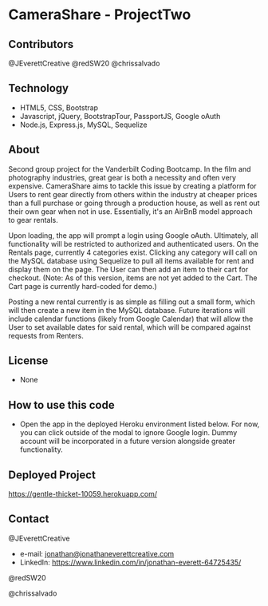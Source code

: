 # CameraShare - ProjectTwo

## Contributors
@JEverettCreative
@redSW20
@chrissalvado

## Technology
- HTML5, CSS, Bootstrap
- Javascript, jQuery, BootstrapTour, PassportJS, Google oAuth
- Node.js, Express.js, MySQL, Sequelize

## About
Second group project for the Vanderbilt Coding Bootcamp. In the film and photography industries, great gear is both a necessity and often very expensive. CameraShare aims to tackle this issue by creating a platform for Users to rent gear directly from others within the industry at cheaper prices than a full purchase or going through a production house, as well as rent out their own gear when not in use. Essentially, it's an AirBnB model approach to gear rentals.

Upon loading, the app will prompt a login using Google oAuth. Ultimately, all functionality will be restricted to authorized and authenticated users. On the Rentals page, currently 4 categories exist. Clicking any category will call on the MySQL database using Sequelize to pull all items available for rent and display them on the page. The User can then add an item to their cart for checkout. (Note: As of this version, items are not yet added to the Cart. The Cart page is currently hard-coded for demo.)

Posting a new rental currently is as simple as filling out a small form, which will then create a new item in the MySQL database. Future iterations will include calendar functions (likely from Google Calendar) that will allow the User to set available dates for said rental, which will be compared against requests from Renters. 

## License
- None

## How to use this code
- Open the app in the deployed Heroku environment listed below. For now, you can click outside of the modal to ignore Google login. Dummy account will be incorporated in a future version alongside greater functionality.

## Deployed Project
https://gentle-thicket-10059.herokuapp.com/
  
## Contact
@JEverettCreative
- e-mail: jonathan@jonathaneverettcreative.com
- LinkedIn: https://www.linkedin.com/in/jonathan-everett-64725435/

@redSW20

@chrissalvado
